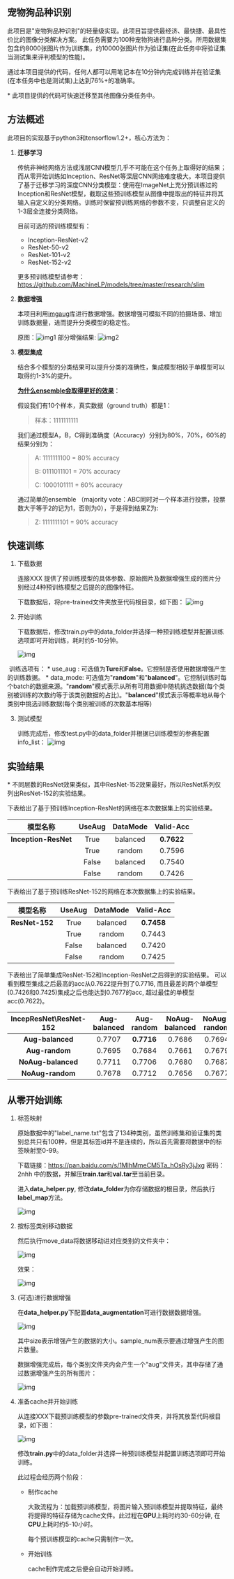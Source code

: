 ## 宠物狗品种识别

此项目是"宠物狗品种识别"的轻量级实现。此项目旨提供最经济、最快捷、最具性价比的图像分类解决方案。
此任务需要为100种宠物狗进行品种分类。所用数据集包含约8000张图片作为训练集，约10000张图片作为验证集(在此任务中将验证集当测试集来评判模型的性能)。

通过本项目提供的代码，任何人都可以用笔记本在10分钟内完成训练并在验证集(在本任务中也是测试集)上达到76%+的准确率。



\* 此项目提供的代码可快速迁移至其他图像分类任务中。

## 方法概述

此项目的实现基于python3和tensorflow1.2+，核心方法为：

1. **迁移学习**

   传统非神经网络方法或浅层CNN模型几乎不可能在这个任务上取得好的结果；而从零开始训练如Inception、ResNet等深层CNN网络难度极大。本项目提供了基于迁移学习的深度CNN分类模型：使用在ImageNet上充分预训练过的Inception和ResNet模型，截取这些预训练模型从图像中提取出的特征并将其输入自定义的分类网络。训练时保留预训练网络的参数不变，只调整自定义的1-3层全连接分类网络。

   目前可选的预训练模型有：

   * Inception-ResNet-v2
   * ResNet-50-v2
   * ResNet-101-v2
   * ResNet-152-v2

   更多预训练模型请参考：https://github.com/MachineLP/models/tree/master/research/slim

2. **数据增强**

   本项目利用[imgaug](https://github.com/aleju/imgaug)库进行数据增强。数据增强可模拟不同的拍摄场景、增加训练数据量，进而提升分类模型的稳定性。

   原图：![img1](imgs/img_aug1.jpg)
   部分增强结果: ![img2](imgs/img_aug2.png)

3. **模型集成**

   结合多个模型的分类结果可以提升分类的准确性，集成模型相较于单模型可以取得约1-3%的提升。

      

   [**为什么ensemble会取得更好的效果**](https://www.zhihu.com/question/29036379/answer/111896096)：

   假设我们有10个样本，真实数据（ground truth）都是1：

   >  样本：1111111111

   我们通过模型A，B，C得到准确度（Accuracy）分别为80%，70%，60%的结果分别为：

   >  A: 1111111100 = 80% accuracy
   >
   > B: 0111011101 = 70% accuracy
   >
   > C: 1000101111 = 60% accuracy

   通过简单的ensemble （majority vote：ABC同时对一个样本进行投票，投票数大于等于2的记为1，否则为0），于是得到结果Z为: 

   >  Z: 1111111101 = 90% accuracy

## 快速训练

1. 下载数据

   连接XXX 提供了预训练模型的具体参数、原始图片及数据增强生成的图片分别经过4种预训练模型之后提的的图像特征。

   下载数据后，将pre-trained文件夹放至代码根目录，如下图：
   ![img](imgs/pre-trained.png)

2. 开始训练

   下载数据后，修改train.py中的data_folder并选择一种预训练模型并配置训练选项即可开始训练，耗时约5-10分钟。

    ![img](imgs/quick_start.png)

​	训练选项有：
	* use_aug : 可选值为**Ture**和**False**。它控制是否使用数据增强产生的训练数据。
	* data_mode: 可选值为"**random**"和"**balanced**"。它控制训练时每个batch的数据来源。"**random**"模式表示从所有可用数据中随机挑选数据(每个类别被训练的次数约等于该类别数据的占比)。"**balanced**"模式表示等概率地从每个类别中挑选训练数据(每个类别被训练的次数基本相等)

3. 测试模型
	
	训练完成后，修改test.py中的data_folder并根据已训练模型的参赛配置info_list：
	![img](imgs/test.png)




## 实验结果

\* 不同层数的ResNet效果类似，其中ResNet-152效果最好，所以ResNet系列仅列出ResNet-152的实验结果。


下表给出了基于预训练Inception-ResNet的网络在本次数据集上的实验结果。

| 模型名称 | UseAug | DataMode | Valid-Acc |
|:----------:|:------:|:-----:| :-----:|
|**Inception-ResNet**| True | balanced | **0.7622** |
|				| True |random| 0.7596 |
|				|False | balanced| 0.7540  |
|				|False | random|0.7426 |


下表给出了基于预训练ResNet-152的网络在本次数据集上的实验结果。

| 模型名称 | UseAug | DataMode | Valid-Acc |
|:----------:|:------:|:-----:| :-----:|
|**ResNet-152**| True | balanced | **0.7458** |
|				| True |random| 0.7443  |
|				|False | balanced| 0.7420   |
|				|False | random|0.7425  |


下表给出了简单集成ResNet-152和Inception-ResNet之后得到的实验结果。
可以看到模型集成之后最高的acc从0.7622提升到了0.7716, 而且最差的两个单模型(0.7426和0.7425)集成之后也能达到0.7677的acc, 超过最佳的单模型acc(0.7622)。

|IncepResNet\ResNet-152	| Aug-balanced | Aug-random | NoAug-balanced |NoAug-random|
|:----------:|:------:|:------:| :------:| :------:|
|**Aug-balanced**| 0.7707 | **0.7716** | 0.7686 |0.7694 |
|**Aug-random** | 0.7695 |0.7684 |0.7661 |0.7679 |
|**NoAug-balanced** |0.7711 |0.7706 |0.7680 |0.7687 |
|**NoAug-random**|0.7678 |0.7712 |0.7656 |0.7677 |

## 从零开始训练

1. 标签映射

   原始数据中的"label_name.txt"包含了134种类别，虽然训练集和验证集的类别总共只有100种，但是其标签id并不是连续的，所以首先需要将数据中的标签映射至0-99。

   

   下载链接：https://pan.baidu.com/s/1MlhMmeCM5Ta_hOsRy3jJxg 密码：2nhh 中的数据，并解压**train.tar**和**val.tar**至当前目录。

   进入**data_helper.py**, 修改**data_folder**为你存储数据的根目录，然后执行**label_map**方法。

   ![img](imgs/label_map.png)

2. 按标签类别移动数据

   然后执行move_data将数据移动进对应类别的文件夹中：

   ![img](imgs/move_data.png)

   效果：

   ![img](imgs/move_data_res.png)

3. (可选)进行数据增强

   在**data_helper.py**下配置**data_augmentation**可进行数据数据增强。

   ![img](imgs/data_aug.png)

   其中size表示增强产生的数据的大小。sample_num表示要通过增强产生的图片数量。

   数据增强完成后，每个类别文件夹内会产生一个"aug"文件夹，其中存储了通过数据增强产生的所有图片：

   ![img](imgs/data_aug_res.png)

4. 准备cache并开始训练

   从连接XXX下载预训练模型的参数pre-trained文件夹，并将其放至代码根目录，如下图：

   ![img](imgs/pre-trained.png)

   修改**train.py**中的data_folder并选择一种预训练模型并配置训练选项即可开始训练。

   此过程会经历两个阶段：

   * 制作cache

     大致流程为：加载预训练模型，将图片输入预训练模型并提取特征，最终将提得的特征存储为cache文件。此过程在**GPU**上耗时约30-60分钟, 在**CPU**上耗时约5-10小时。

     每个预训练模型的cache只需制作一次。

   * 开始训练

     cache制作完成之后便会自动开始训练。





